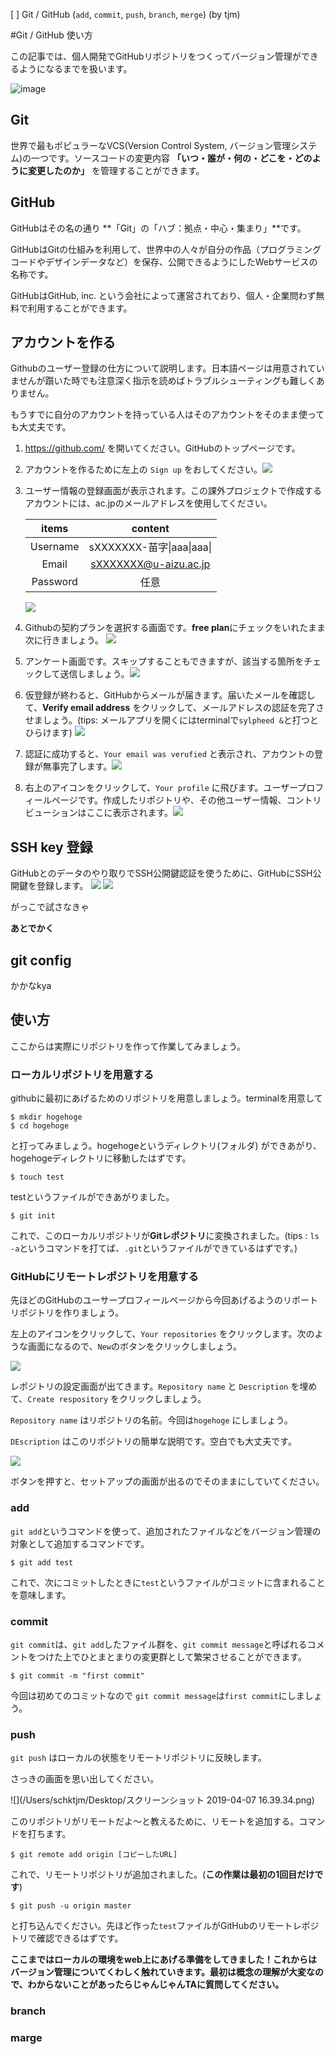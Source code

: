 [ ] Git / GitHub (`add`, `commit`, `push`, `branch`, `merge`) (by tjm)

#Git / GitHub 使い方

この記事では、個人開発でGitHubリポジトリをつくってバージョン管理ができるようになるまでを扱います。

![image](https://github.githubassets.com/images/modules/logos_page/Octocat.png)



## Git

世界で最もポピュラーなVCS(Version Control System, バージョン管理システム)の一つです。ソースコードの変更内容 **「いつ・誰が・何の・どこを・どのように変更したのか」** を管理することができます。

## GitHub

 GitHubはその名の通り **「Git」の「ハブ：拠点・中心・集まり」**です。

GitHubはGitの仕組みを利用して、世界中の人々が自分の作品（プログラミングコードやデザインデータなど）を保存、公開できるようにしたWebサービスの名称です。

GitHubはGitHub, inc. という会社によって運営されており、個人・企業問わず無料で利用することができます。

## アカウントを作る

Githubのユーザー登録の仕方について説明します。日本語ページは用意されていませんが躓いた時でも注意深く指示を読めばトラブルシューティングも難しくありません。

もうすでに自分のアカウントを持っている人はそのアカウントをそのまま使っても大丈夫です。



1. https://github.com/ を開いてください。GitHubのトップページです。

2. アカウントを作るために左上の `Sign up` をおしてください。![](https://github.com/sccp2020/doc-git-github/blob/master/img/pushSignup.png)

3. ユーザー情報の登録画面が表示されます。この課外プロジェクトで作成するアカウントには、ac.jpのメールアドレスを使用してください。

   | **items** |        **content**        |
   | :-------: | :-----------------------: |
   | Username  | sXXXXXXX-苗字\|aaa\|aaa\| |
   |   Email   |   sXXXXXXX@u-aizu.ac.jp   |
   | Password  |           任意            |

   ![](https://github.com/sccp2020/doc-git-github/blob/master/img/pushSignup.png)

4. Githubの契約プランを選択する画面です。**free plan**にチェックをいれたまま次に行きましょう。 ![](https://github.com/sccp2020/doc-git-github/blob/master/img/selectCourse.png)

5. アンケート画面です。スキップすることもできますが、該当する箇所をチェックして送信しましょう。![](https://github.com/sccp2020/doc-git-github/blob/master/img/github-qestion.png)

6. 仮登録が終わると、GitHubからメールが届きます。届いたメールを確認して、**Verify email address** をクリックして、メールアドレスの認証を完了させましょう。(tips: メールアプリを開くにはterminalで`sylpheed &`と打つとひらけます) ![](https://github.com/sccp2020/doc-git-github/blob/master/img/github-mail-verify.png)

7. 認証に成功すると、`Your email was verufied` と表示され、アカウントの登録が無事完了します。![](https://github.com/sccp2020/doc-git-github/blob/master/img/github-start.png)

8. 右上のアイコンをクリックして、`Your profile` に飛びます。ユーザープロフィールページです。作成したリポジトリや、その他ユーザー情報、コントリビューションはここに表示されます。![](https://github.com/sccp2020/doc-git-github/blob/master/img/github-home.png)

## SSH key 登録

GitHubとのデータのやり取りでSSH公開鍵認証を使うために、GitHubにSSH公開鍵を登録します。
![](https://github.com/sccp2020/doc-git-github/blob/master/img/github-sshkey.png)
![](https://github.com/sccp2020/doc-git-github/blob/master/img/github-addssh.png)

がっこで試さなきゃ

**あとでかく**

## git config

かかなkya



## 使い方

ここからは実際にリポジトリを作って作業してみましょう。

### ローカルリポジトリを用意する

githubに最初にあげるためのリポジトリを用意しましょう。terminalを用意して

```
$ mkdir hogehoge
$ cd hogehoge
```

と打ってみましょう。hogehogeというディレクトリ(フォルダ) ができあがり、hogehogeディレクトリに移動したはずです。

```
$ touch test
```

testというファイルができあがりました。

```
$ git init
```

これで、このローカルリポジトリが**Gitレポジトリ**に変換されました。(tips : `ls -a`というコマンドを打てば、`.git`というファイルができているはずです。)



### GitHubにリモートレポジトリを用意する

先ほどのGitHubのユーサープロフィールページから今回あげるようのリポートリポジトリを作りましょう。

左上のアイコンをクリックして、`Your repositories` をクリックします。次のような画面になるので、`New`のボタンをクリックしましょう。

![](https://github.com/sccp2020/doc-git-github/blob/master/img/github-makeripo.png)



レポジトリの設定画面が出てきます。`Repository name` と `Description` を埋めて、`Create respository` をクリックしましょう。

`Repository name` はリポジトリの名前。今回は`hogehoge` にしましょう。

`DEscription` はこのリポジトリの簡単な説明です。空白でも大丈夫です。

![](https://github.com/sccp2020/doc-git-github/blob/master/img/github-copyURL.png)



ボタンを押すと、セットアップの画面が出るのでそのままにしていてください。



### add

`git add`というコマンドを使って、追加されたファイルなどをバージョン管理の対象として追加するコマンドです。

```
$ git add test
```

これで、次にコミットしたときに`test`というファイルがコミットに含まれることを意味します。



### commit

`git commit`は、`git add`したファイル群を、`git commit message`と呼ばれるコメントをつけた上でひとまとまりの変更群として繁栄させることができます。

```
$ git commit -m "first commit"
```

今回は初めてのコミットなので `git commit message`は`first commit`にしましょう。



### push

`git push` はローカルの状態をリモートリポジトリに反映します。

さっきの画面を思い出してください。

![](/Users/schktjm/Desktop/スクリーンショット 2019-04-07 16.39.34.png)

このリポジトリがリモートだよ〜と教えるために、リモートを追加する。コマンドを打ちます。

```
$ git remote add origin [コピーしたURL]
```

これで、リモートリポジトリが追加されました。(**この作業は最初の1回目だけです**)



```
$ git push -u origin master
```

と打ち込んでください。先ほど作った`test`ファイルがGitHubのリモートレポジトリで確認できるはずです。



**ここまではローカルの環境をweb上にあげる準備をしてきました！これからはバージョン管理についてくわしく触れていきます。最初は概念の理解が大変なので、わからないことがあったらじゃんじゃんTAに質問してください。**

### branch

### marge

